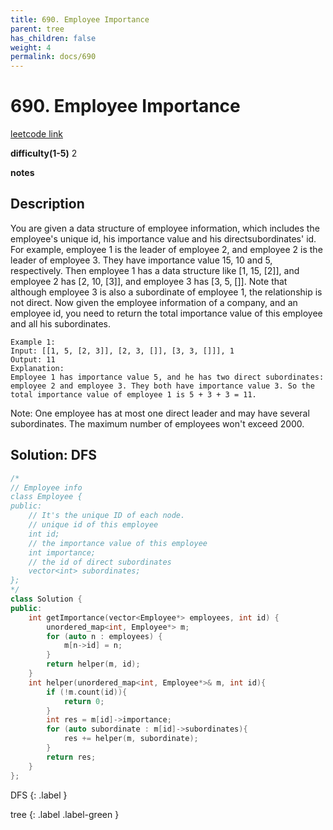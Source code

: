 ```yaml
---
title: 690. Employee Importance
parent: tree
has_children: false
weight: 4
permalink: docs/690
---
```

# 690. Employee Importance
[leetcode link](https://leetcode.com/problems/employee-importance/)

**difficulty(1-5)** 
2

**notes**   


## Description
You are given a data structure of employee information, which includes the employee's unique id, his importance value and his directsubordinates' id.
For example, employee 1 is the leader of employee 2, and employee 2 is the leader of employee 3. They have importance value 15, 10 and 5, respectively. Then employee 1 has a data structure like [1, 15, [2]], and employee 2 has [2, 10, [3]], and employee 3 has [3, 5, []]. Note that although employee 3 is also a subordinate of employee 1, the relationship is not direct.
Now given the employee information of a company, and an employee id, you need to return the total importance value of this employee and all his subordinates.
```
Example 1:
Input: [[1, 5, [2, 3]], [2, 3, []], [3, 3, []]], 1
Output: 11
Explanation:
Employee 1 has importance value 5, and he has two direct subordinates: employee 2 and employee 3. They both have importance value 3. So the total importance value of employee 1 is 5 + 3 + 3 = 11.
```
Note:
One employee has at most one direct leader and may have several subordinates.
The maximum number of employees won't exceed 2000.


## Solution: DFS
```c++
/*
// Employee info
class Employee {
public:
    // It's the unique ID of each node.
    // unique id of this employee
    int id;
    // the importance value of this employee
    int importance;
    // the id of direct subordinates
    vector<int> subordinates;
};
*/
class Solution {
public:
    int getImportance(vector<Employee*> employees, int id) {
        unordered_map<int, Employee*> m;
        for (auto n : employees) {
            m[n->id] = n;
        }
        return helper(m, id);
    }
    int helper(unordered_map<int, Employee*>& m, int id){
        if (!m.count(id)){
            return 0;
        }
        int res = m[id]->importance;
        for (auto subordinate : m[id]->subordinates){
            res += helper(m, subordinate);
        }
        return res;
    }
};
```


DFS
{: .label }

tree
{: .label .label-green }
